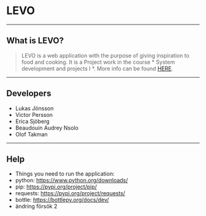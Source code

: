 # LEVO
---

## What is LEVO?

>LEVO is a web application with the purpose of giving inspiration to food and cooking. It is a Project work in the course * System development and projects I *. More info can be found [HERE](https://docs.google.com/presentation/d/1X_K6_ITrRrIUHdBpHvJVOe0FDB0DabjmPckYjUlQCns/edit?usp=sharing). 
---

## Developers

- Lukas Jönsson
- Victor Persson
- Erica Sjöberg
- Beaudouin Audrey Nsolo
- Olof Takman
---

## Help

- Things you need to run the application:
- python: https://www.python.org/downloads/
- pip: https://pypi.org/project/pip/
- requests: https://pypi.org/project/requests/
- bottle: https://bottlepy.org/docs/dev/
- ändring försök 2